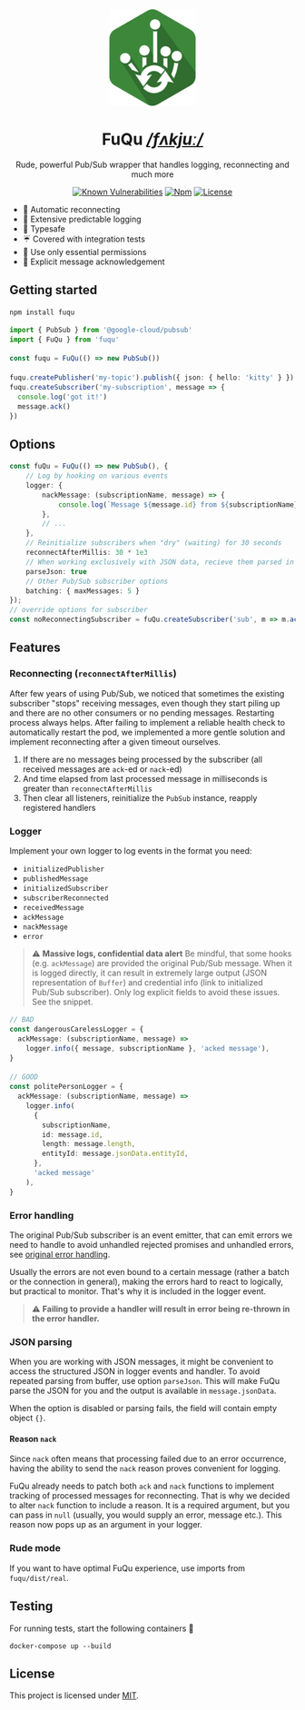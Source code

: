 <div align="center">

<img src="./resources/logo.png" height="170"/>

# FuQu _[/fʌkjuː/](https://en.wikipedia.org/wiki/Help:IPA/English)_

Rude, powerful Pub/Sub wrapper that handles logging, reconnecting and much more

[![Known Vulnerabilities](https://img.shields.io/snyk/vulnerabilities/github/AckeeCZ/fuqu.svg?style=flat-square)](https://snyk.io/test/github/AckeeCZ/fuqu)
[![Npm](https://img.shields.io/npm/v/fuqu.svg?style=flat-square)](https://www.npmjs.com/package/fuqu)
[![License](https://img.shields.io/github/license/AckeeCZ/fuqu.svg?style=flat-square)](https://github.com/AckeeCZ/fuqu/blob/master/LICENSE)

</div>

- 💓 Automatic reconnecting
- 📨 Extensive predictable logging
- 💙 Typesafe
- ☔ Covered with integration tests
- 🔑 Use only essential permissions
- 🚦 Explicit message acknowledgement

## Getting started

```bash
npm install fuqu
```

```typescript
import { PubSub } from '@google-cloud/pubsub'
import { FuQu } from 'fuqu'

const fuqu = FuQu(() => new PubSub())

fuqu.createPublisher('my-topic').publish({ json: { hello: 'kitty' } })
fuqu.createSubscriber('my-subscription', message => {
  console.log('got it!')
  message.ack()
})
```

## Options

```typescript
const fuQu = FuQu(() => new PubSub(), {
    // Log by hooking on various events
    logger: {
        nackMessage: (subscriptionName, message) => {
            console.log(`Message ${message.id} from ${subscriptionName} NACKed`)
        },
        // ...
    },
    // Reinitialize subscribers when "dry" (waiting) for 30 seconds
    reconnectAfterMillis: 30 * 1e3
    // When working exclusively with JSON data, recieve them parsed in logger events and handlers
    parseJson: true
    // Other Pub/Sub subscriber options
    batching: { maxMessages: 5 }
});
// override options for subscriber
const noReconnectingSubscriber = fuQu.createSubscriber('sub', m => m.ack(), { reconnectAfterMillis: 0 })
```

## Features

### Reconnecting (`reconnectAfterMillis`)

After few years of using Pub/Sub, we noticed that sometimes the existing subscriber "stops" receiving messages, even though they start piling up and there are no other consumers or no pending messages. Restarting process always helps. After failing to implement a reliable health check to automatically restart the pod, we implemented a more gentle solution and implement reconnecting after a given timeout ourselves.

1. If there are no messages being processed by the subscriber (all received messages are `ack`-ed or `nack`-ed)
2. And time elapsed from last processed message in milliseconds is greater than `reconnectAfterMillis`
3. Then clear all listeners, reinitialize the `PubSub` instance, reapply registered handlers

### Logger

Implement your own logger to log events in the format you need:

- `initializedPublisher`
- `publishedMessage`
- `initializedSubscriber`
- `subscriberReconnected`
- `receivedMessage`
- `ackMessage`
- `nackMessage`
- `error`

> ⚠️ **Massive logs, confidential data alert** Be mindful, that some hooks (e.g. `ackMessage`) are provided the original Pub/Sub message. When it is logged directly, it can result in extremely large output (JSON representation of `Buffer`) and credential info (link to initialized Pub/Sub subscriber). Only log explicit fields to avoid these issues. See the snippet.

```ts
// BAD
const dangerousCarelessLogger = {
  ackMessage: (subscriptionName, message) =>
    logger.info({ message, subscriptionName }, 'acked message'),
}

// GOOD
const politePersonLogger = {
  ackMessage: (subscriptionName, message) =>
    logger.info(
      {
        subscriptionName,
        id: message.id,
        length: message.length,
        entityId: message.jsonData.entityId,
      },
      'acked message'
    ),
}
```

### Error handling

The original Pub/Sub subscriber is an event emitter, that can emit errors we need to handle to avoid unhandled rejected promises and unhandled errors, see [original error handling](https://github.com/googleapis/nodejs-pubsub/blob/main/samples/listenForErrors.js).

Usually the errors are not even bound to a certain message (rather a batch or the connection in general), making the errors hard to react to logically, but practical to monitor. That's why it is included in the logger event.

> ⚠️ **Failing to provide a handler will result in error being re-thrown in the error handler.**

### JSON parsing

When you are working with JSON messages, it might be convenient to access the structured JSON in logger events and handler. To avoid repeated parsing from buffer, use option `parseJson`. This will make FuQu parse the JSON for you and the output is available in `message.jsonData`.

When the option is disabled or parsing fails, the field will contain empty object `{}`.

#### Reason `nack`

Since `nack` often means that processing failed due to an error occurrence, having the ability to send the `nack` reason proves convenient for logging.

FuQu already needs to patch both `ack` and `nack` functions to implement tracking of processed messages for reconnecting. That is why we decided to alter `nack` function to include a reason. It is a required argument, but you can pass in `null` (usually, you would supply an error, message etc.). This reason now pops up as an argument in your logger.

### Rude mode

If you want to have optimal FuQu experience, use imports from `fuqu/dist/real`.

## Testing

For running tests, start the following containers 🐳

```
docker-compose up --build
```

## License

This project is licensed under [MIT](./LICENSE).
